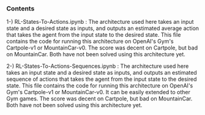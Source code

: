 ### Contents ###

1-) RL-States-To-Actions.ipynb : The architecture used here takes an input state and a desired state as inputs, and outputs an estimated average action that takes the agent from the input state to the desired state. This file contains the code for running this architecture on OpenAI's Gym's Cartpole-v1 or MountainCar-v0. The score was decent on Cartpole, but bad on MountainCar. Both have not been solved using this architecture yet.

2-) RL-States-To-Actions-Sequences.ipynb : The architecture used here takes an input state and a desired state as inputs, and outputs an estimated sequence of actions that takes the agent from the input state to the desired state. This file contains the code for running this architecture on OpenAI's Gym's Cartpole-v1 or MountainCar-v0. It can be easily extended to other Gym games. The score was decent on Cartpole, but bad on MountainCar. Both have not been solved using this architecture yet.


